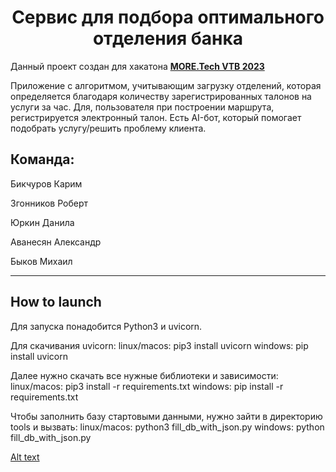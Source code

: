 <h1 align="center">Cервис для подбора оптимального отделения банка</h1>

Данный проект создан для хакатона [**MORE.Tech VTB 2023**](https://moretech.vtb.ru/)

Приложение с алгоритмом, учитывающим загрузку отделений, которая определяется благодаря количеству зарегистрированных талонов на услуги за час. Для, пользователя при построении маршрута, регистрируется электронный талон. Есть AI-бот, который помогает подобрать услугу/решить проблему клиента.


## Команда:

Бикчуров Карим 

Згонников Роберт

Юркин Данила 

Аванесян Александр 

Быков Михаил


---
## How to launch

Для запуска понадобится Python3 и uvicorn.

Для скачивания uvicorn:
linux/macos: pip3 install uvicorn
windows: pip install uvicorn

Далее нужно скачать все нужные библиотеки и зависимости:
linux/macos: pip3 install -r requirements.txt
windows: pip install -r requirements.txt

Чтобы заполнить базу стартовыми данными, нужно зайти в директорию tools и вызвать:
linux/macos: python3 fill_db_with_json.py
windows: python fill_db_with_json.py


[Alt text](./image_file_name.png)
